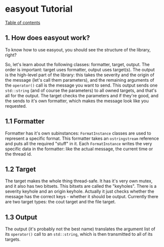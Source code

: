 # easyout Tutorial

[Table of contents](https://github.com/Lasoloz/easyout/tree/master/doc/tut)

## 1. How does easyout work?

To know how to use easyout, you should see the structure of the library, right?

So, let's learn about the following classes: formatter, target, output. The order is important: target uses formatter, output uses target(s). The output is the high-level part of the library: this takes the severity and the origin of the message (let's call them parameters), and the remaining arguments of the `operator()` call is the message you want to send. This output sends one `std::string` (and of course the parameters) to all owned targets, and that's all for the output. The target checks the parameters and if they're good, and the sends to it's own formatter, which makes the message look like you requested.

## 1.1 Formatter

Formatter has it's own subinstances: `FormatInstance` classes are used to represent a specific format. This formatter takes an `ostringstream` reference and puts all the required "stuff" in it. Each `FormatInstance` writes the very specific data in the formatter: like the actual message, the current time or the thread id.

## 1.2 Target

The target makes the whole thing thread-safe. It has it's very own mutex, and it also has two bitsets. This bitsets are called the "keyholes". There is a severity keyhole and an origin keyhole. Actually it just checks whether the message has the correct keys - whether it should be output. Currently there are two target types: the cout target and the file target.

## 1.3 Output

The output (it's probably not the best name) translates the argument list of its `operator()` call to an `std::string`, which is then transmitted to all of its targets.